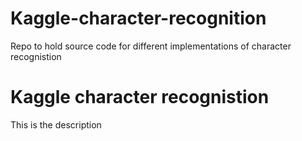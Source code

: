 # Kaggle-character-recognition
Repo to hold source code for different implementations of character recognistion

# Kaggle character recognistion
This is the description